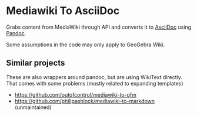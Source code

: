 # Mediawiki To AsciiDoc

Grabs content from MediaWiki through API and converts it to [AsciiDoc](https://asciidoc.org/)
using [Pandoc](https://pandoc.org/).

Some assumptions in the code may only apply to GeoGebra Wiki.

## Similar projects
These are also wrappers around pandoc, but are using WikiText directly. 
That comes with some problems (mostly related to expanding templates)
* https://github.com/outofcontrol/mediawiki-to-gfm
* https://github.com/philipashlock/mediawiki-to-markdown (unmaintained)

